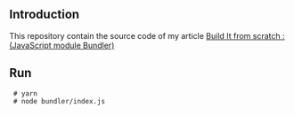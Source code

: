 ## Introduction 

This repository contain the source code of my article [Build It from scratch : (JavaScript module Bundler)](https://blog.x-hub.io/javascript/)

## Run

```
 # yarn 
 # node bundler/index.js
```
